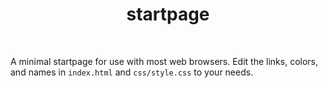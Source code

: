 <div align='center'>
    <h1>startpage</h1><br>
</div>

A minimal startpage for use with most web browsers. 
Edit the links, colors, and names in `index.html` and `css/style.css` to your needs.
